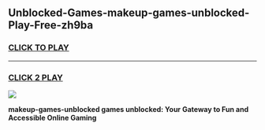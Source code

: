 
## Unblocked-Games-makeup-games-unblocked-Play-Free-zh9ba
<h3>
<a href="https://premium76.site?title=makeup-games-unblocked&ref=23A">CLICK TO PLAY</a></h3>
<hr>

<h3>
<a href="https://premium76.site?title=makeup-games-unblocked&ref=23A">CLICK 2 PLAY</a>
  
</h3>

<a href="https://premium76.site?title=makeup-games-unblocked&ref=23A"><img src="https://clearcache.store/games.png"></a>


**makeup-games-unblocked games unblocked: Your Gateway to Fun and Accessible Online Gaming**
